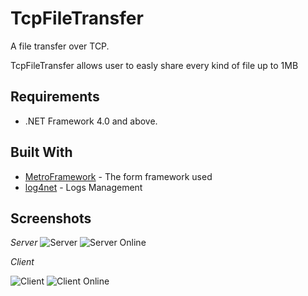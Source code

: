 # TcpFileTransfer
A file transfer over TCP. 

TcpFileTransfer allows user to easly share every kind of file up to 1MB

Requirements
------------
* .NET Framework 4.0 and above.

## Built With

* [MetroFramework](https://github.com/thielj/MetroFramework) - The form framework used
* [log4net](https://logging.apache.org/log4net/) - Logs Management


Screenshots
----------
*Server*
![Server](https://github.com/nic0-o1/TcpFileTransfer/blob/master/Server/Screenshots/Server.png)
![Server Online](https://github.com/nic0-o1/TcpFileTransfer/blob/master/Server/Screenshots/ServerOnline.png)

*Client*

![Client](https://github.com/nic0-o1/TcpFileTransfer/blob/master/TcpFileTransfer/Screenshots/Client.png)
![Client Online](https://github.com/nic0-o1/TcpFileTransfer/blob/master/TcpFileTransfer/Screenshots/ClientOnline.png)
